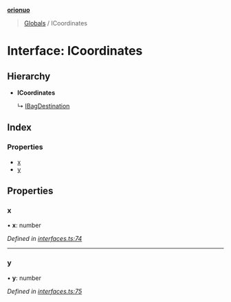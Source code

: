 **[orionuo](../README.md)**

> [Globals](../globals.md) / ICoordinates

# Interface: ICoordinates

## Hierarchy

* **ICoordinates**

  ↳ [IBagDestination](ibagdestination.md)

## Index

### Properties

* [x](icoordinates.md#x)
* [y](icoordinates.md#y)

## Properties

### x

•  **x**: number

*Defined in [interfaces.ts:74](https://github.com/msviha/orionuo/blob/94d05d0/src/interfaces.ts#L74)*

___

### y

•  **y**: number

*Defined in [interfaces.ts:75](https://github.com/msviha/orionuo/blob/94d05d0/src/interfaces.ts#L75)*
